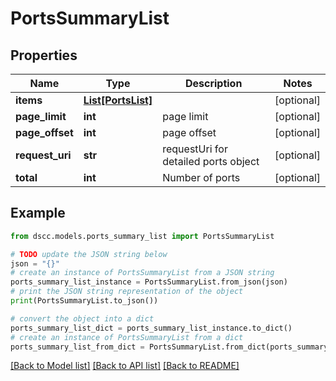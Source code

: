 # PortsSummaryList


## Properties

Name | Type | Description | Notes
------------ | ------------- | ------------- | -------------
**items** | [**List[PortsList]**](PortsList.md) |  | [optional] 
**page_limit** | **int** | page limit | [optional] 
**page_offset** | **int** | page offset | [optional] 
**request_uri** | **str** | requestUri for detailed ports object | [optional] 
**total** | **int** | Number of ports | [optional] 

## Example

```python
from dscc.models.ports_summary_list import PortsSummaryList

# TODO update the JSON string below
json = "{}"
# create an instance of PortsSummaryList from a JSON string
ports_summary_list_instance = PortsSummaryList.from_json(json)
# print the JSON string representation of the object
print(PortsSummaryList.to_json())

# convert the object into a dict
ports_summary_list_dict = ports_summary_list_instance.to_dict()
# create an instance of PortsSummaryList from a dict
ports_summary_list_from_dict = PortsSummaryList.from_dict(ports_summary_list_dict)
```
[[Back to Model list]](../README.md#documentation-for-models) [[Back to API list]](../README.md#documentation-for-api-endpoints) [[Back to README]](../README.md)


